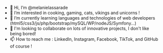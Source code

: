 - 👋 Hi, I’m @melanielassarade
- 👀 I’m interested in cooking, gaming, cats, vikings and unicorns !
- 🌱 I’m currently learning languages ​​and technologies of web developers (html5/css3/js/php/bootstrap/mySQL/WP/nodeJS/Symfony...)
- 💞️ I'm looking to collaborate on lots of innovative projects, I don't like being bored!
- 📫 How to reach me : LinkedIn, Instagram, Facebook, TikTok, and GitHub of course !

<!---
melanielassarade/melanielassarade is a ✨ special ✨ repository because its `README.md` (this file) appears on your GitHub profile.
You can click the Preview link to take a look at your changes.
--->

